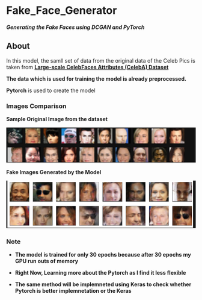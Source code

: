 # Fake_Face_Generator
***Generating the Fake Faces using DCGAN and PyTorch***

## About
In this model, the samll set of data from the original data of the Celeb Pics is taken from **[Large-scale CelebFaces Attributes (CelebA) Dataset](http://mmlab.ie.cuhk.edu.hk/projects/CelebA.html)**

**The data which is used for training the model is already preprocessed.**

**Pytorch** is used to create the model

### Images Comparison

**Sample Original Image from the dataset**

<img src="Real Image.png">

**Fake Images Generated by the Model**

<img src="Fake_Face.png">


### Note

* **The model is trained for only 30 epochs because after 30 epochs my GPU run outs of memory**

* **Right Now, Learning more about the Pytorch as I find it less flexible**

* **The same method will be implemneted using Keras to check whether Pytorch is better implemnetation or the Keras**




